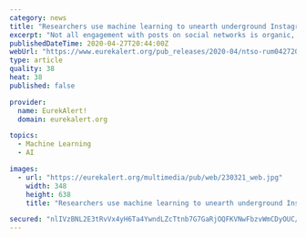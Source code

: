 ```yaml
---
category: news
title: "Researchers use machine learning to unearth underground Instagram 'pods'"
excerpt: "Not all engagement with posts on social networks is organic, according to a team of researchers at New York University Tandon School of Engineering and Drexel University, who have published the first analysis of a robust underground ecosystem of ''pods."
publishedDateTime: 2020-04-27T20:44:00Z
webUrl: "https://www.eurekalert.org/pub_releases/2020-04/ntso-rum042720.php"
type: article
quality: 38
heat: 38
published: false

provider:
  name: EurekAlert!
  domain: eurekalert.org

topics:
  - Machine Learning
  - AI

images:
  - url: "https://eurekalert.org/multimedia/pub/web/230321_web.jpg"
    width: 348
    height: 638
    title: "Researchers use machine learning to unearth underground Instagram 'pods'"

secured: "nlIVzBNL2E3tRvVx4yH6Ta4YwndLZcTtnb7G7GaRjOQFKVNwFbzvWmCDyOUC/FRz3Vkf0qelYiG2raL69gzA3y6ahMRNi4lYiaUzEnXiHPWpsTDv8ip9URRtrrS4VZiU7dMV2tQ+QhoOPkW1RBogN3ZsR2bemFfZTUBFEK8HvLfsrMjhrDyMiUXe9+FLKCysUhWyaAOLc7tLF6aw13WpbfyETn3Uu04ZnSSetw6edpuAw6dfykUl94xm2z1zgq8p9cPLiTG4go54b9bD4tEOkwMIDq139lQXQO9GKcA8lkuDX3yCwNPVDAG978ZYRcuTJVZBna6BbYVnNReP2k+o+plvBsifgQrYhi8e7EtfTFJdCv0x+seO6CBxOtgg29XyyidlLupEt/G1DWgqTlRdUxrKsLQuaRvIP95VidQNqI4F70FV7F3yLrmu7zCQU2jNnW24oV2uacW+Zd/KVtf1qkx4pec9uDM0cltN/hGRcD0=;VwU2jJVw6FPoJyrMRx9T4A=="
---
```


